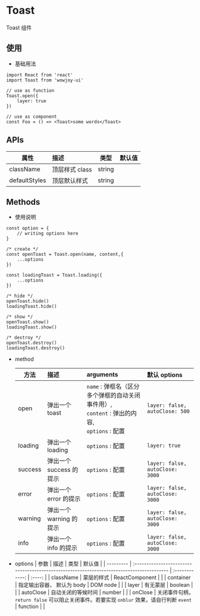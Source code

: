 # Toast

Toast 组件

## 使用

- 基础用法

```
import React from 'react'
import Toast from 'wowjoy-ui'

// use as function
Toast.open({
    layer: true
})

// use as component
const Foo = () => <Toast>some words</Toast>
```

## APIs

| 属性          | 描述           |  类型  | 默认值 |
| ------------- | :------------- | :----: | :----: |
| className     | 顶层样式 class | string |        |
| defaultStyles | 顶层默认样式   | string |        |

## Methods

- 使用说明

```
const option = {
    // writing options here
}

/* create */
const openToast = Toast.open(name, content,{
    ...options
})

const loadingToast = Toast.loading({
    ...options
})

/* hide */
openToast.hide()
loadingToast.hide()

/* show */
openToast.show()
loadingToast.show()

/* destroy */
openToast.destroy()
loadingToast.destroy()
```

- method

  | 方法    | 描述                    | arguments                                                                                         | 默认 options                    |
  | ------- | :---------------------- | :------------------------------------------------------------------------------------------------ | :------------------------------ |
  | open    | 弹出一个 toast          | `name` : 弹框名（区分多个弹框的自动关闭事件用）,<br/>`content` : 弹出的内容,<br/>`options` : 配置 | `layer: false, autoClose: 500`  |
  | loading | 弹出一个 loading        | `options` : 配置                                                                                  | `layer: true`                   |
  | success | 弹出一个 success 的提示 | `options` : 配置                                                                                  | `layer: false, autoClose: 3000` |
  | error   | 弹出一个 error 的提示   | `options` : 配置                                                                                  | `layer: false, autoClose: 3000` |
  | warning | 弹出一个 warning 的提示 | `options` : 配置                                                                                  | `layer: false, autoClose: 3000` |
  | info    | 弹出一个 info 的提示    | `options` : 配置                                                                                  | `layer: false, autoClose: 3000` |

- options
  | 参数 | 描述 | 类型 | 默认值 |
  | --------- | :---------------------------------------------------------------------------------------- | :------------: | :----: |
  | className | 蒙层的样式 | ReactComponent | |
  | container | 指定输出容器， 默认为 body | DOM node | |
  | layer | 有无蒙层 | boolean | |
  | autoClose | 自动关闭的等候时间 | number | |
  | onClose | 关闭事件句柄，`return false` 可以阻止关闭事件。若要实现 `onblur` 效果，请自行判断 `event` | function | |
